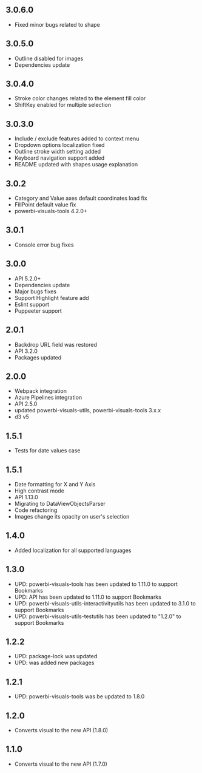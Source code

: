 ## 3.0.6.0
* Fixed minor bugs related to shape

## 3.0.5.0
* Outline disabled for images
* Dependencies update

## 3.0.4.0
* Stroke color changes related to the element fill color
* ShiftKey enabled for multiple selection

## 3.0.3.0
* Include / exclude features added to context menu
* Dropdown options localization fixed
* Outline stroke width setting added
* Keyboard navigation support added
* README updated with shapes usage explanation

## 3.0.2
* Category and Value axes default coordinates load fix
* FillPoint default value fix
* powerbi-visuals-tools 4.2.0+

## 3.0.1
* Console error bug fixes

## 3.0.0
* API 5.2.0+
* Dependencies update
* Major bugs fixes
* Support Highlight feature add
* Eslint support
* Puppeeter support

## 2.0.1
* Backdrop URL field was restored
* API 3.2.0
* Packages updated

## 2.0.0
* Webpack integration
* Azure Pipelines integration
* API 2.5.0
* updated powerbi-visuals-utils, powerbi-visuals-tools 3.x.x
* d3 v5

## 1.5.1
* Tests for date values case

## 1.5.1
* Date formatting for X and Y Axis
* High contrast mode
* API 1.13.0
* Migrating to DataViewObjectsParser
* Code refactoring
* Images change its opacity on user's selection

## 1.4.0
* Added localization for all supported languages

## 1.3.0
* UPD: powerbi-visuals-tools has been updated to 1.11.0 to support Bookmarks
* UPD: API has been updated to 1.11.0 to support Bookmarks
* UPD: powerbi-visuals-utils-interactivityutils has been updated to 3.1.0 to support Bookmarks
* UPD: powerbi-visuals-utils-testutils has been updated to "1.2.0" to support Bookmarks

## 1.2.2
* UPD: package-lock was updated
* UPD: was added new packages

## 1.2.1
* UPD: powerbi-visuals-tools was be updated to 1.8.0 

## 1.2.0
* Converts visual to the new API (1.8.0)

## 1.1.0
* Converts visual to the new API (1.7.0)
